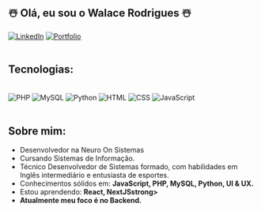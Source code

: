 ## ☃️ Olá, eu sou o Walace Rodrigues ☃️
[![LinkedIn](https://img.shields.io/badge/LinkedIn-0077B5?style=for-the-badge&logo=linkedin&logoColor=white)](https://www.linkedin.com/in/walace-rodrigues/)
[![Portfolio](https://img.shields.io/badge/Portfolio-%23000000.svg?style=for-the-badge&logo=firefox&logoColor=#FF7139)](https://walace-rodrigues.github.io/portfolio/)<br/><br/>

## Tecnologias:
<div display="inline_block"><br/>
     <img align="center" alt="PHP" src="https://img.shields.io/badge/php-%23777BB4.svg?style=for-the-badge&logo=php&logoColor=white">
     <img align="center" alt="MySQL" src="https://img.shields.io/badge/mysql-4479A1.svg?style=for-the-badge&logo=mysql&logoColor=white">
     <img align="center" alt="Python" src="https://img.shields.io/badge/python-3670A0?style=for-the-badge&logo=python&logoColor=ffdd54">
     <img align="center" alt="HTML" src="https://img.shields.io/badge/html5-%23E34F26.svg?style=for-the-badge&logo=html5&logoColor=white">
     <img align="center" alt="CSS" src="https://img.shields.io/badge/css3-%231572B6.svg?style=for-the-badge&logo=css3&logoColor=white">
     <img align="center" alt="JavaScript" src="https://img.shields.io/badge/javascript-%23323330.svg?style=for-the-badge&logo=javascript&logoColor=%23F7DF1E">
</div><br/>

## Sobre mim:
- Desenvolvedor na Neuro On Sistemas
- Cursando Sistemas de Informação.
- Técnico Desenvolvedor de Sistemas formado, com habilidades em Inglês intermediário e entusiasta de esportes. <br/>
- Conhecimentos sólidos em: <strong>JavaScript, PHP, MySQL, Python, UI & UX.</strong><br/>
- Estou aprendendo: <strong>React, NextJSstrong><br/>
- Atualmente meu foco é no Backend.


